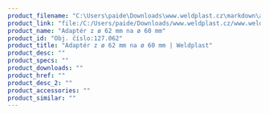 ```yaml
---
product_filename: "C:\Users\paide\Downloads\www.weldplast.cz\markdown\adapter-z-o-62-mm-na-o-60-mm_pg=5.md"
product_link: "file:/C:/Users/paide/Downloads/www.weldplast.cz/www.weldplast.cz/adapter-z-o-62-mm-na-o-60-mm_pg=5"
product_name: "Adaptér z ø 62 mm na ø 60 mm"
product_id: "Obj. číslo:127.062"
product_title: "Adaptér z ø 62 mm na ø 60 mm | Weldplast"
product_desc: ""
product_specs: ""
product_downloads: ""
product_href: ""
product_desc_2: ""
product_accessories: ""
product_similar: ""
---
```

